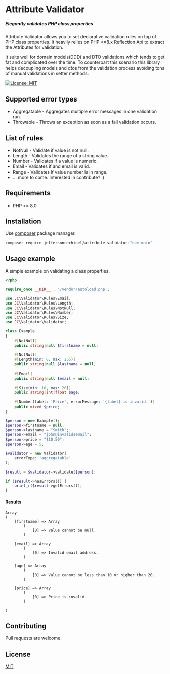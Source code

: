 # Attribute Validator
##### Elegantly validates PHP class properties

Attribute Validator allows you to set declarative validation rules on top of PHP class properties.
It heavily relies on PHP >=8.x Reflection Api to extract the Attributes for validation.

It suits well for domain models(DDD) and DTO validations which tends to get fat and complicated over the time. To counterpart this scenario this library helps decoupling models and dtos from the validation process avoiding tons of 
manual validations in setter methods.

[![License: MIT](https://img.shields.io/badge/License-MIT-brightgreen.svg)](https://opensource.org/licenses/MIT)

Supported error types
---
- Aggregatable - Aggregates multiple error messages in one validation run.
- Throwable - Throws an exception as soon as a fail validation occurs. 

List of rules
----

- NotNull - Validate if value is not null.
- Length - Validates the range of a string value.
- Number - Validates if a value is numeric.
- Email - Validates if and email is valid.
- Range - Validates if value number is in range.
- ... more to come. Interested in contribute? :)

Requirements
----
- PHP >= 8.0

Installation
----

Use [composer](https://getcomposer.org/download/) package manager.

```bash
composer require jeffersoncechinel/attribute-validator:"dev-main"
```

Usage example
----

A simple example on validating a class properties.

```php
<?php

require_once __DIR__ . '/vendor/autoload.php';

use JC\Validator\Rules\Email;
use JC\Validator\Rules\Length;
use JC\Validator\Rules\NotNull;
use JC\Validator\Rules\Number;
use JC\Validator\Rules\Size;
use JC\Validator\Validator;

class Example
{
    #[NotNull]
    public string|null $firstname = null;
    
    #[NotNull]
    #[Length(min: 0, max: 255)]
    public string|null $lastname = null;
    
    #[Email]
    public string|null $email = null;
    
    #[Size(min: 10, max: 20)]
    public string|int|float $age;
    
    #[Number(label: 'Price', errorMessage: '{label} is invalid.')]
    public mixed $price;
}

$person = new Example();
$person->firstname = null;
$person->lastname = "Smith";
$person->email = "john@invalidaemail";
$person->price = "$10.50";
$person->age = 5;

$validator = new Validator(
    errorType: 'aggregatable'
);

$result = $validator->validate($person);

if ($result->hasErrors()) {
    print_r($result->getErrors());
}

```
#### Results

```
Array
(
    [firstname] => Array
        (
            [0] => Value cannot be null.
        )

    [email] => Array
        (
            [0] => Invalid email address.
        )

    [age] => Array
        (
            [0] => Value cannot be less than 10 or higher than 20.
        )

    [price] => Array
        (
            [0] => Price is invalid.
        )

)

```



Contributing
----
Pull requests are welcome.

License
----
[MIT](LICENSE)

